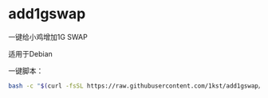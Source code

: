 # add1gswap

一键给小鸡增加1G SWAP

适用于Debian

一键脚本：

```bash
bash -c "$(curl -fsSL https://raw.githubusercontent.com/1kst/add1gswap/main/swap.sh)"
